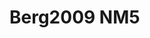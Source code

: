 <a name="material" />

# Berg2009 NM5
<script type="application/ld+json">
  {
    "@context": "https://schema.org/",
    "@type": "ChemicalSubstance",
    "http://purl.org/dc/terms/conformsTo":
      {
        "@type": "CreativeWork",
        "@id": "https://bioschemas.org/profiles/ChemicalSubstance/0.4-RELEASE/"
      },
    "@id": "https://egonw.github.io/nanowiki/nanowiki149.html#material",
    "name": "Berg2009 NM5",
    "sameAs: "http://127.0.0.1/mediawiki/index.php/Special:URIResolver/Berg2009_NM5"
  }
</script>

